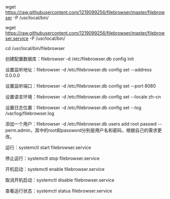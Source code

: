 wget https://raw.githubusercontent.com/1219099256/filebrowser/master/filebrowser -P /usr/local/bin/

wget https://raw.githubusercontent.com/1219099256/filebrowser/master/filebrowser.service -P /usr/local/bin/

cd /usr/local/bin/filebrowser

创建配置数据库：filebrowser -d /etc/filebrowser.db config init

设置监听地址：filebrowser -d /etc/filebrowser.db config set --address 0.0.0.0

设置监听端口：filebrowser -d /etc/filebrowser.db config set --port 8080

设置语言环境：filebrowser -d /etc/filebrowser.db config set --locale zh-cn

设置日志位置：filebrowser -d /etc/filebrowser.db config set --log /var/log/filebrowser.log

添加一个用户：filebrowser -d /etc/filebrowser.db users add root passwd --perm.admin，其中的root和password分别是用户名和密码，根据自己的需求更改。

运行：systemctl start filebrowser.service

停止运行：systemctl stop filebrowser.service

开机启动：systemctl enable filebrowser.service

取消开机启动：systemctl disable filebrowser.service

查看运行状态：systemctl status filebrowser.service
